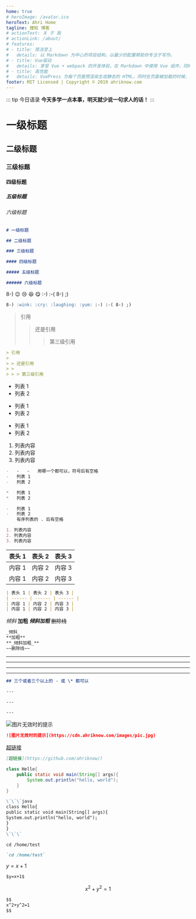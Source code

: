 ```yaml
---
home: true
# heroImage: /avatar.ico
heroText: Ahri Home
tagline: 狸知 博客
# actionText: 关 于 我
# actionLink: /about/
# features:
# - title: 简洁至上
#   details: 以 Markdown 为中心的项目结构，以最少的配置帮助你专注于写作。
# - title: Vue驱动
#   details: 享受 Vue + webpack 的开发体验，在 Markdown 中使用 Vue 组件，同时可以使用 Vue 来开发自定义主题。
# - title: 高性能
#   details: VuePress 为每个页面预渲染生成静态的 HTML，同时在页面被加载的时候，将作为 SPA 运行。
footer: MIT Licensed | Copyright © 2019 ahriknow.com
---
```


<CategoryList />

::: tip 今日语录
**今天多学一点本事，明天就少说一句求人的话！**
:::

# 一级标题

## 二级标题

### 三级标题

#### 四级标题

##### 五级标题

###### 六级标题

```md
# 一级标题

## 二级标题

### 三级标题

#### 四级标题

##### 五级标题

###### 六级标题
```

8-) :wink: :cry: :laughing: :yum: :-) :-( 8-) ;)

```md
8-) :wink: :cry: :laughing: :yum: :-) :-( 8-) ;)
```

> 引用
>
> > 还是引用
> >
> > > 第三级引用

```md
> 引用
>
> > 还是引用
> >
> > > 第三级引用
```

-   列表 1
-   列表 2

*   列表 1
*   列表 2

-   列表 1
-   列表 2

1. 列表内容
2. 列表内容
3. 列表内容

```md
-   -   -   用哪一个都可以，符号后有空格
-   列表 1
-   列表 2

*   列表 1
*   列表 2

-   列表 1
-   列表 2
    有序列表的 . 后有空格

1. 列表内容
2. 列表内容
3. 列表内容
```

| 表头 1 | 表头 2 | 表头 3 |
| ------ | ------ | ------ |
| 内容 1 | 内容 2 | 内容 3 |
| 内容 1 | 内容 2 | 内容 3 |

```md
| 表头 1 | 表头 2 | 表头 3 |
| ------ | ------ | ------ |
| 内容 1 | 内容 2 | 内容 3 |
| 内容 1 | 内容 2 | 内容 3 |
```

_倾斜_
**加粗**
**_倾斜加粗_**
~~删除线~~

```md
_倾斜_
**加粗**
**_倾斜加粗_**
~~删除线~~
```

---

---

---

---

```md
## 三个或者三个以上的 - 或 \* 都可以

---

---

---
```

![图片无效时的提示](https://cdn.ahriknow.com/images/pic.jpg)

```md
![图片无效时的提示](https://cdn.ahriknow.com/images/pic.jpg)
```

[超链接](https://github.com/ahriknow/)

```md
[超链接](https://github.com/ahriknow/)
```

```java
class Hello{
    public static void main(String[] args){
        System.out.println("hello, world");
    }
}
```

```md
\`\`\`java
class Hello{
public static void main(String[] args){
System.out.println("hello, world");
}
}
\`\`\`
```

`cd /home/test`

```md
`cd /home/test`
```

$y=x+1$

```md
$y=x+1$
```

$$
x^2+y^2=1
$$

```md
$$
x^2+y^2=1
$$
```
